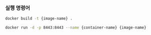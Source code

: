 ### 실행 명령어

```bash
docker build -t {image-name} .
```

```bash
docker run -d -p 8443:8443 --name {container-name} {image-name}
```

